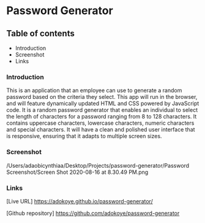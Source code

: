 # Password Generator
## Table of contents
* Introduction
* Screenshot
* Links

### Introduction
This is an application that an employee can use to generate a random password based on the criteria they select. This app will run in the browser, and will feature dynamically updated HTML and CSS powered by JavaScript code. It is a random password generator that enables an individual to select the length of characters for a password ranging from 8 to 128 characters. It contains uppercase characters, lowercase characters, numeric characters and special characters. It will have a clean and polished user interface that is responsive, ensuring that it adapts to multiple screen sizes. 

### Screenshot
/Users/adaobicynthiaa/Desktop/Projects/password-generator/Password Screenshot/Screen Shot 2020-08-16 at 8.30.49 PM.png

### Links
[Live URL] https://adokoye.github.io/password-generator/

[Github repository] https://github.com/adokoye/password-generator

